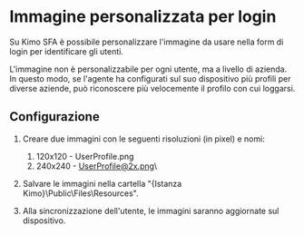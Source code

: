 # Immagine personalizzata per login

Su Kimo SFA è possibile personalizzare l'immagine da usare nella form di login per identificare gli utenti.

L'immagine non è personalizzabile per ogni utente, ma a livello di azienda. In questo modo, se l'agente ha configurati sul suo dispositivo più profili per diverse aziende, può riconoscere più velocemente il profilo con cui loggarsi.

## Configurazione

1. Creare due immagini con le seguenti risoluzioni (in pixel) e nomi:
   1. 120x120 - UserProfile.png
   2. 240x240 - UserProfile@2x.png\

2. Salvare le immagini nella cartella "{Istanza Kimo}\Public\Files\Resources".
3. Alla sincronizzazione dell'utente, le immagini saranno aggiornate sul dispositivo.
